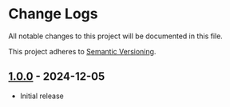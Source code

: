 # Change Logs

All notable changes to this project will be documented in this file.

This project adheres to [Semantic Versioning](http://semver.org/).

## [1.0.0](https://github.com/bfg-s/dto/compare/1.0.0...1.0.0) - 2024-12-05
* Initial release

